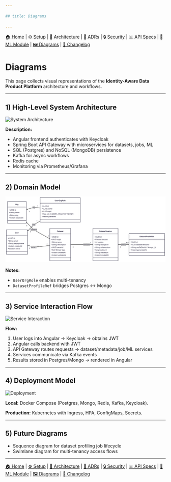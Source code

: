 ```yaml
---

## title: Diagrams

---
```


[🏠 Home](index.md) | [⚙ Setup](setup.md) | [📐 Architecture](architecture.md) | [📜 ADRs](ADRs/index.md) | [🔒 Security](security.md) | [📊 API Specs](api-specs.md) | [🤖 ML Module](ml-module.md) | [🖼 Diagrams](diagrams.md) | [📝 Changelog](CHANGELOG.md)

# Diagrams

This page collects visual representations of the **Identity-Aware Data Product Platform** architecture and workflows.

---

## 1) High-Level System Architecture

![System Architecture](diagrams/system-architecture.png)

**Description:**

* Angular frontend authenticates with Keycloak
* Spring Boot API Gateway with microservices for datasets, jobs, ML
* SQL (Postgres) and NoSQL (MongoDB) persistence
* Kafka for async workflows
* Redis cache
* Monitoring via Prometheus/Grafana

---

## 2) Domain Model

![Domain Model](diagrams/domain.png)

**Notes:**

* `UserOrgRole` enables multi-tenancy
* `DatasetProfileRef` bridges Postgres ↔ Mongo

---

## 3) Service Interaction Flow

![Service Interaction](diagrams/service-interaction.png)

**Flow:**

1. User logs into Angular → Keycloak → obtains JWT
2. Angular calls backend with JWT
3. API Gateway routes requests → dataset/metadata/job/ML services
4. Services communicate via Kafka events
5. Results stored in Postgres/Mongo → rendered in Angular

---

## 4) Deployment Model

![Deployment](diagrams/deployment.png)

**Local:** Docker Compose (Postgres, Mongo, Redis, Kafka, Keycloak).

**Production:** Kubernetes with Ingress, HPA, ConfigMaps, Secrets.

---

## 5) Future Diagrams

* Sequence diagram for dataset profiling job lifecycle
* Swimlane diagram for multi-tenancy access flows

---

[🏠 Home](index.md) | [⚙ Setup](setup.md) | [📐 Architecture](architecture.md) | [📜 ADRs](ADRs/index.md) | [🔒 Security](security.md) | [📊 API Specs](api-specs.md) | [🤖 ML Module](ml-module.md) | [🖼 Diagrams](diagrams.md) | [📝 Changelog](CHANGELOG.md)
